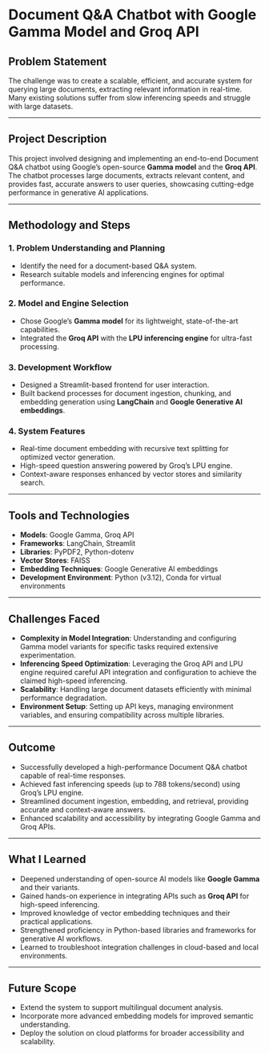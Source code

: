 # Document Q&A Chatbot with Google Gamma Model and Groq API

## Problem Statement

The challenge was to create a scalable, efficient, and accurate system for querying large documents, extracting relevant information in real-time. Many existing solutions suffer from slow inferencing speeds and struggle with large datasets.

---

## Project Description

This project involved designing and implementing an end-to-end Document Q&A chatbot using Google’s open-source **Gamma model** and the **Groq API**. The chatbot processes large documents, extracts relevant content, and provides fast, accurate answers to user queries, showcasing cutting-edge performance in generative AI applications.

---

## Methodology and Steps

### 1. **Problem Understanding and Planning**
   - Identify the need for a document-based Q&A system.
   - Research suitable models and inferencing engines for optimal performance.

### 2. **Model and Engine Selection**
   - Chose Google’s **Gamma model** for its lightweight, state-of-the-art capabilities.
   - Integrated the **Groq API** with the **LPU inferencing engine** for ultra-fast processing.

### 3. **Development Workflow**
   - Designed a Streamlit-based frontend for user interaction.
   - Built backend processes for document ingestion, chunking, and embedding generation using **LangChain** and **Google Generative AI embeddings**.

### 4. **System Features**
   - Real-time document embedding with recursive text splitting for optimized vector generation.
   - High-speed question answering powered by Groq’s LPU engine.
   - Context-aware responses enhanced by vector stores and similarity search.

---

## Tools and Technologies

- **Models**: Google Gamma, Groq API
- **Frameworks**: LangChain, Streamlit
- **Libraries**: PyPDF2, Python-dotenv
- **Vector Stores**: FAISS
- **Embedding Techniques**: Google Generative AI embeddings
- **Development Environment**: Python (v3.12), Conda for virtual environments

---

## Challenges Faced

- **Complexity in Model Integration**: Understanding and configuring Gamma model variants for specific tasks required extensive experimentation.
- **Inferencing Speed Optimization**: Leveraging the Groq API and LPU engine required careful API integration and configuration to achieve the claimed high-speed inferencing.
- **Scalability**: Handling large document datasets efficiently with minimal performance degradation.
- **Environment Setup**: Setting up API keys, managing environment variables, and ensuring compatibility across multiple libraries.

---

## Outcome

- Successfully developed a high-performance Document Q&A chatbot capable of real-time responses.
- Achieved fast inferencing speeds (up to 788 tokens/second) using Groq’s LPU engine.
- Streamlined document ingestion, embedding, and retrieval, providing accurate and context-aware answers.
- Enhanced scalability and accessibility by integrating Google Gamma and Groq APIs.

---

## What I Learned

- Deepened understanding of open-source AI models like **Google Gamma** and their variants.
- Gained hands-on experience in integrating APIs such as **Groq API** for high-speed inferencing.
- Improved knowledge of vector embedding techniques and their practical applications.
- Strengthened proficiency in Python-based libraries and frameworks for generative AI workflows.
- Learned to troubleshoot integration challenges in cloud-based and local environments.

---

## Future Scope

- Extend the system to support multilingual document analysis.
- Incorporate more advanced embedding models for improved semantic understanding.
- Deploy the solution on cloud platforms for broader accessibility and scalability.

